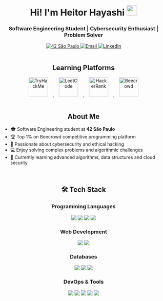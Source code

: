 <h1 align="center">Hi! I'm Heitor Hayashi <img src="https://media.giphy.com/media/hvRJCLFzcasrR4ia7z/giphy.gif" height="32"></h1>
<h3 align="center">Software Engineering Student | Cybersecurity Enthusiast | Problem Solver</h3>

<div align="center">
  <a href="https://42sp.org.br/" target="blank">
    <img src="https://img.shields.io/badge/42_SP-Cadet-blue?style=for-the-badge&logo=42" alt="42 São Paulo">
  </a>
  <a href="mailto:heitorhayashiferrairo@gmail.com">
    <img src="https://img.shields.io/badge/Email-D14836?style=for-the-badge&logo=gmail&logoColor=white" alt="Email">
  </a>
  <a href="https://www.linkedin.com/in/heitor-hayashi-ferrairo-722075279/">
    <img src="https://img.shields.io/badge/LinkedIn-0077B5?style=for-the-badge&logo=linkedin&logoColor=white" alt="LinkedIn">
  </a>
</div>

<br>

<h2 align="center">Learning Platforms</h2>

<div align="center">
  <a href="https://tryhackme.com/p/heitorHayashi" target="blank">
    <img src="https://tryhackme.com/img/THMlogo.png" height="60" alt="TryHackMe" style="margin: 0 15px;">
  </a>
  <a href="https://leetcode.com/u/hayashiHeitor/" target="blank">
    <img src="https://leetcode.com/static/images/LeetCode_logo_rvs.png" height="60" alt="LeetCode" style="margin: 0 15px;">
  </a>
  <a href="https://www.hackerrank.com/profile/heitorhayashife1" target="blank">
    <img src="https://upload.wikimedia.org/wikipedia/commons/4/40/HackerRank_Icon-1000px.png" height="60" alt="HackerRank" style="margin: 0 15px;">
  </a>
  <a href="https://judge.beecrowd.com/pt/profile/969858" target="blank">
    <img src="https://www.beecrowd.com.br/judge/img/5.0/logo-beecrowd.png" height="60" alt="Beecrowd" style="margin: 0 15px;">
  </a>
</div>

<br>

<h2 align="center">About Me</h2>

- 🎓 Software Engineering student at <b>42 São Paulo</b>
- 🏆 Top 1% on Beecrowd competitive programming platform
- 🔐 Passionate about cybersecurity and ethical hacking
- 💻 Enjoy solving complex problems and algorithmic challenges
- 🌱 Currently learning advanced algorithms, data structures and cloud security

<br>

<h2 align="center">🛠️ Tech Stack</h2>

<div align="center">
  <h3>Programming Languages</h3>
  <img src="https://img.shields.io/badge/C-00599C?style=for-the-badge&logo=c&logoColor=white">
  <img src="https://img.shields.io/badge/C%2B%2B-00599C?style=for-the-badge&logo=c%2B%2B&logoColor=white">
  <img src="https://img.shields.io/badge/Python-3776AB?style=for-the-badge&logo=python&logoColor=white">
  <img src="https://img.shields.io/badge/JavaScript-F7DF1E?style=for-the-badge&logo=javascript&logoColor=black">
  
  <h3>Web Development</h3>
  <img src="https://img.shields.io/badge/HTML5-E34F26?style=for-the-badge&logo=html5&logoColor=white">
  <img src="https://img.shields.io/badge/CSS3-1572B6?style=for-the-badge&logo=css3&logoColor=white">
  
  <h3>Databases</h3>
  <img src="https://img.shields.io/badge/MySQL-4479A1?style=for-the-badge&logo=mysql&logoColor=white">
  <img src="https://img.shields.io/badge/PostgreSQL-316192?style=for-the-badge&logo=postgresql&logoColor=white">
  <img src="https://img.shields.io/badge/SQLite-003B57?style=for-the-badge&logo=sqlite&logoColor=white">
  
  <h3>DevOps & Tools</h3>
  <img src="https://img.shields.io/badge/Git-F05032?style=for-the-badge&logo=git&logoColor=white">
  <img src="https://img.shields.io/badge/Docker-2496ED?style=for-the-badge&logo=docker&logoColor=white">
  <img src="https://img.shields.io/badge/Linux-FCC624?style=for-the-badge&logo=linux&logoColor=black">
  <img src="https://img.shields.io/badge/Bash-4EAA25?style=for-the-badge&logo=gnu-bash&logoColor=white">
  <img src="https://img.shields.io/badge/AWS-232F3E?style=for-the-badge&logo=amazon-aws&logoColor=white">
</div>
